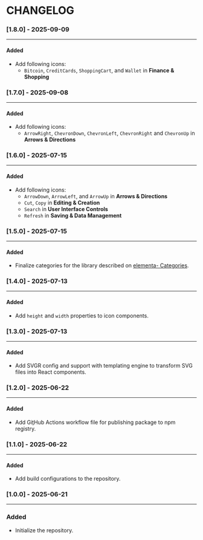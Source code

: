 # CHANGELOG
### [1.8.0] - 2025-09-09
---
#### Added
- Add following icons:
    - `Bitcoin`, `CreditCards`, `ShoppingCart`, and `Wallet` in **Finance & Shopping**

### [1.7.0] - 2025-09-08
---
#### Added
- Add following icons:
    - `ArrowRight`, `ChevronDown`, `ChevronLeft`, `ChevronRight` and `ChevronUp` in **Arrows & Directions**

### [1.6.0] - 2025-07-15
---
#### Added
- Add following icons:
    - `ArrowDown`, `ArrowLeft`, and `ArrowUp` in **Arrows & Directions**
    - `Cut`, `Copy` in **Editing & Creation**
    - `Search` in **User Interface Controls**
    - `Refresh` in **Saving & Data Management**

### [1.5.0] - 2025-07-15
---
#### Added
- Finalize categories for the library described on [elementa- Categories](https://elementa.dev/categories).

### [1.4.0] - 2025-07-13
---
#### Added
- Add `height` and `width` properties to icon components.

### [1.3.0] - 2025-07-13
---
#### Added
- Add SVGR config and support with templating engine to transform SVG files into React components.

### [1.2.0] - 2025-06-22
---
#### Added
- Add GiṯHub Actions workflow file for publishing package to npm registry.

### [1.1.0] - 2025-06-22
---
#### Added
- Add build configurations to the repository.

### [1.0.0] - 2025-06-21
---
### Added
- Initialize the repository.
